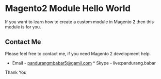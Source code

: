 # Magento2 Module Hello World

If you want to learn how to create a custom module in Magento 2 then this module is for you.

## Contact Me
Please feel free to contact me, if you need Magento 2 development help.

* Email - pandurangmbabar5@gamil.com * Skype - live:pandurang.babar

Thank You
